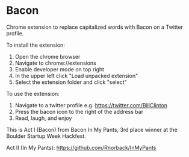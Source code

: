 Bacon
=====
Chrome extension to replace capitalized words with Bacon on a Twitter profile.

To install the extension:

1. Open the chrome browser 
2. Navigate to chrome://extensions
3. Enable developer mode on top right
4. In the upper left click "Load unpacked extension" 
5. Select the extension folder and click "select" 

To use the extension:

1. Navigate to a twitter profile e.g. https://twitter.com/BillClinton
2. Press the bacon icon to the right of the address bar
3. Read, laugh, and enjoy

This is Act I (Bacon) from Bacon In My Pants, 3rd place winner at the Boulder Startup Week Hackfest.

Act II (In My Pants): https://github.com/Rnorback/InMyPants
